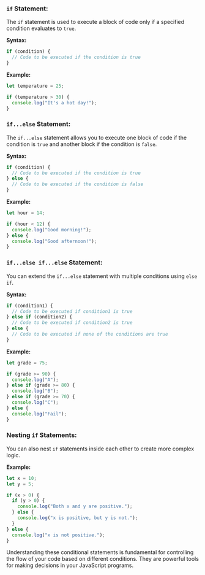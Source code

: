 
### `if` Statement:

The `if` statement is used to execute a block of code only if a specified condition evaluates to `true`.

**Syntax:**
```javascript
if (condition) {
  // Code to be executed if the condition is true
}
```

**Example:**
```javascript
let temperature = 25;

if (temperature > 30) {
  console.log("It's a hot day!");
}
```

### `if...else` Statement:

The `if...else` statement allows you to execute one block of code if the condition is `true` and another block if the condition is `false`.

**Syntax:**
```javascript
if (condition) {
  // Code to be executed if the condition is true
} else {
  // Code to be executed if the condition is false
}
```

**Example:**
```javascript
let hour = 14;

if (hour < 12) {
  console.log("Good morning!");
} else {
  console.log("Good afternoon!");
}
```

### `if...else if...else` Statement:

You can extend the `if...else` statement with multiple conditions using `else if`.

**Syntax:**
```javascript
if (condition1) {
  // Code to be executed if condition1 is true
} else if (condition2) {
  // Code to be executed if condition2 is true
} else {
  // Code to be executed if none of the conditions are true
}
```

**Example:**
```javascript
let grade = 75;

if (grade >= 90) {
  console.log("A");
} else if (grade >= 80) {
  console.log("B");
} else if (grade >= 70) {
  console.log("C");
} else {
  console.log("Fail");
}
```

### Nesting `if` Statements:

You can also nest `if` statements inside each other to create more complex logic.

**Example:**
```javascript
let x = 10;
let y = 5;

if (x > 0) {
  if (y > 0) {
    console.log("Both x and y are positive.");
  } else {
    console.log("x is positive, but y is not.");
  }
} else {
  console.log("x is not positive.");
}
```

Understanding these conditional statements is fundamental for controlling the flow of your code based on different conditions. They are powerful tools for making decisions in your JavaScript programs.